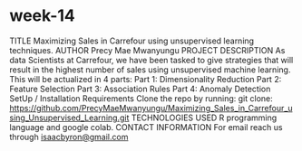 # week-14
TITLE Maximizing Sales in Carrefour using unsupervised learning techniques.  AUTHOR Precy Mae Mwanyungu PROJECT DESCRIPTION As data Scientists at Carrefour, we have been tasked to give strategies that will result in the highest number of sales using unsupervised machine learning. This will be actualized in 4 parts:  Part 1: Dimensionality Reduction  Part 2: Feature Selection  Part 3: Association Rules  Part 4: Anomaly Detection  SetUp / Installation Requirements Clone the repo by running:  git clone: https://github.com/PrecyMaeMwanyungu/Maximizing_Sales_in_Carrefour_using_Unsupervised_Learning.git TECHNOLOGIES USED R programming language and google colab. CONTACT INFORMATION For email reach us through isaacbyron@gmail.com

